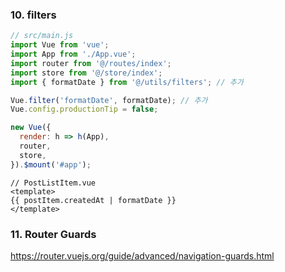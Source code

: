 ### 10. filters

```js
// src/main.js
import Vue from 'vue';
import App from './App.vue';
import router from '@/routes/index';
import store from '@/store/index';
import { formatDate } from '@/utils/filters'; // 추가

Vue.filter('formatDate', formatDate); // 추가
Vue.config.productionTip = false;

new Vue({
  render: h => h(App),
  router,
  store,
}).$mount('#app');
```

```
// PostListItem.vue
<template>
{{ postItem.createdAt | formatDate }}
</template>
```

### 11. Router Guards

https://router.vuejs.org/guide/advanced/navigation-guards.html
